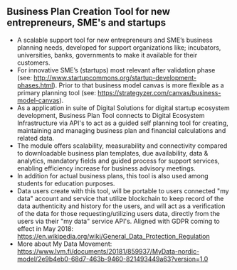 ## Business Plan Creation Tool for new entrepreneurs, SME's and startups

* A scalable support tool for new entrepreneurs and SME’s business planning needs, developed for support organizations like; incubators, universities, banks, governments to make it available for their customers.
* For innovative SME’s (startups) most relevant after validation phase (see: http://www.startupcommons.org/startup-development-phases.html). Prior to that business model canvas is more flexible as a primary planning tool (see: https://strategyzer.com/canvas/business-model-canvas).
* As a application in suite of Digital Solutions for digital startup ecosystem development, Business Plan Tool connects to Digital Ecosystem Infrastructure via API's to act as a guided self planning tool for creating, maintaining and managing business plan and financial calculations and related data. 
* The module offers scalability, measurability and connectivity compared to downloadable business plan templates, due availability, data & analytics, mandatory fields and guided process for support services, enabling efficiency increase for business advisory meetings. 
* In addition for actual business plans, this tool is also used among students for education purposes.
* Data users create with this tool, will be portable to users connected "my data" account and service that utilize blockchain to keep record of the data authenticity and history for the users, and will act as a verification of the data for those requesting/utilizing users data, directly from the users via their "my data" service API's. Aligned with GDPR coming to effect in May 2018: https://en.wikipedia.org/wiki/General_Data_Protection_Regulation
* More about My Data Movement: https://www.lvm.fi/documents/20181/859937/MyData-nordic-model/2e9b4eb0-68d7-463b-9460-821493449a63?version=1.0
